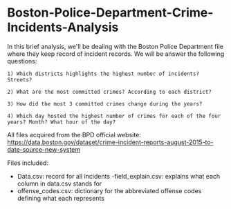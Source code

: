 # Boston-Police-Department-Crime-Incidents-Analysis

In this brief analysis, we'll be dealing with the Boston Police Department file where they keep record of incident records. We will be answer the following questions:

    1) Which districts highlights the highest number of incidents? Streets?

    2) What are the most committed crimes? According to each district?

    3) How did the most 3 committed crimes change during the years?

    4) Which day hosted the highest number of crimes for each of the four years? Month? What hour of the day?
    
    
    
All files acquired from the BPD official website:
https://data.boston.gov/dataset/crime-incident-reports-august-2015-to-date-source-new-system

Files included:
- Data.csv: record for all incidents
-field_explain.csv: explains what each column in data.csv stands for
- offense_codes.csv: dictionary for the abbreviated offense codes defining what each represents
